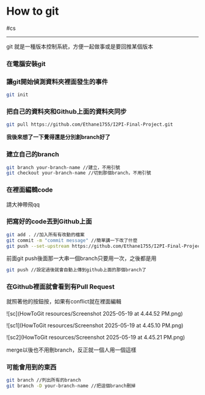 # How to git

#cs 

---

git 就是一種版本控制系統，方便一起做事或是要回推某個版本

### 在電腦安裝git

### 讓git開始偵測資料夾裡面發生的事件

```bash
git init
```

### 把自己的資料夾和Github上面的資料夾同步

``` bash
git pull https://github.com/Ethane1755/I2PI-Final-Project.git
```


**我後來想了一下覺得還是分別創branch好了**

### 建立自己的branch

```bash
git branch your-branch-name //建立，不用引號
git checkout your-branch-name //切到那個branch，不用引號
```

### 在裡面編輯code

請大神帶飛qq

### 把寫好的code丟到Github上面

```bash
git add . //加入所有有改動的檔案
git commit -m "commit message" //簡單講一下改了什麼
git push --set-upstream https://github.com/Ethane1755/I2PI-Final-Project.git your-branch-name //把本地的某branch對應到github上的某branch
```

前面git push後面那一大串一個branch只要用一次，之後都是用

```bash
git push //設定過後就會自動上傳到github上面的那個branch了
```

### 在Github裡面就會看到有Pull Request

就照著他的按鈕按，如果有conflict就在裡面編輯

![sc](HowToGit resources/Screenshot 2025-05-19 at 4.44.52 PM.png)

![sc1](HowToGit resources/Screenshot 2025-05-19 at 4.45.10 PM.png)

![sc2](HowToGit resources/Screenshot 2025-05-19 at 4.45.21 PM.png)

merge以後也不用刪branch，反正就一個人用一個這樣


### 可能會用到的東西
```bash
git branch //列出所有的branch
git branch -D your-branch-name //把這個branch刪掉
```




